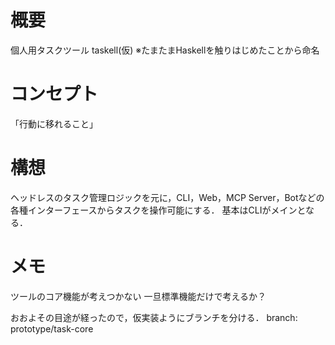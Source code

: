 # 概要

個人用タスクツール taskell(仮)
※たまたまHaskellを触りはじめたことから命名

# コンセプト

「行動に移れること」

# 構想

ヘッドレスのタスク管理ロジックを元に，CLI，Web，MCP Server，Botなどの各種インターフェースからタスクを操作可能にする．
基本はCLIがメインとなる．


# メモ
ツールのコア機能が考えつかない
一旦標準機能だけで考えるか？

おおよその目途が経ったので，仮実装ようにブランチを分ける．
branch: prototype/task-core
